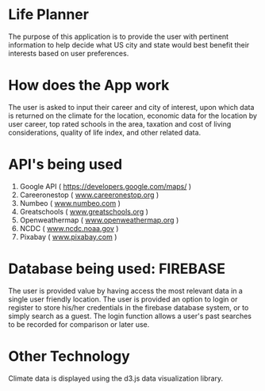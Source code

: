 # Life Planner

The purpose of this application is to provide the user with pertinent information to help decide what US city and state would best benefit their interests based on user preferences. 

# How does the App work
The user is asked to input their career and city of interest, upon which data is returned on the climate for the location, economic data for the location by user career, top rated schools in the area, taxation and cost of living considerations, quality of life index, and other related data.    

# API's being used

1. Google API     ( https://developers.google.com/maps/ )
2. Careeronestop  ( www.careeronestop.org )
3. Numbeo         ( www.numbeo.com )
4. Greatschools   ( www.greatschools.org )
5. Openweathermap ( www.openweathermap.org )
6. NCDC           ( www.ncdc.noaa.gov )  
7. Pixabay        ( www.pixabay.com )

# Database being used: FIREBASE
The user is provided value by having access the most relevant data in a single user friendly location. The user is provided an option to login or register to store his/her credentials in the firebase database system, or to simply search as a guest. The login function allows a user's past searches to be recorded for comparison or later use.

# Other Technology 
Climate data is displayed using the d3.js data visualization library.
